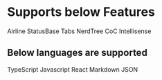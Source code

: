 # Supports below Features

Airline
StatusBase
Tabs
NerdTree
CoC Intellisense



## Below languages are supported
TypeScript
Javascript
React
Markdown
JSON
